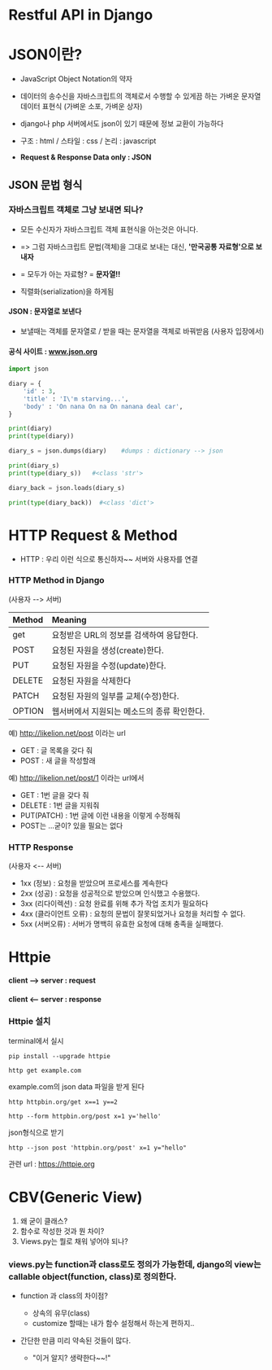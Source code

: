 Restful API in Django 
===========
# JSON이란?

* JavaScript Object Notation의 약자
+ 데이터의 송수신을 자바스크립트의 객체로서 수행할 수 있게끔 하는 가벼운 문자열 데이터 표현식 (가벼운 소포, 가벼운 상자)
- django나 php 서버에서도 json이 있기 때문에 정보 교환이 가능하다

* 구조 : html / 스타일 : css / 논리 : javascript
+ **Request & Response Data only : JSON**


## JSON 문법 형식

### 자바스크립트 객체로 그냥 보내면 되나?
* 모든 수신자가 자바스크립트 객체 표현식을 아는것은 아니다.

* => 그럼 자바스크립트 문법(객체)을 그대로 보내는 대신, **'만국공통 자료형'으로 보내자**
+ = 모두가 아는 자료형? = **문자열!!**
- 직렬화(serialization)을 하게됨

#### JSON : 문자열로 보낸다

+ 보낼때는 객체를 문자열로 / 받을 때는 문자열을 객체로 바꿔받음 (사용자 입장에서)

#### 공식 사이트 : www.json.org

```python
import json

diary = {
    'id' : 3,
    'title' : 'I\'m starving...',
    'body' : 'On nana On na On nanana deal car', 
}

print(diary)
print(type(diary))

diary_s = json.dumps(diary)    #dumps : dictionary --> json

print(diary_s)
print(type(diary_s))   #<class 'str'>

diary_back = json.loads(diary_s)

print(type(diary_back))  #<class 'dict'> 
```

# HTTP Request & Method

* HTTP : 우리 이런 식으로 통신하자~~ 서버와 사용자를 연결

### HTTP Method in Django
(사용자 --> 서버)

| Method | Meaning |
|:-------|:---------|
| get | 요청받은 URL의 정보를 검색하여 응답한다. |
| POST | 요청된 자원을 생성(create)한다.|
| PUT | 요청된 자원을 수정(update)한다.|
| DELETE | 요청된 자원을 삭제한다 |
| PATCH | 요청된 자원의 일부를 교체(수정)한다.|
| OPTION | 웹서버에서 지원되는 메소드의 종류 확인한다.|

예)
http://likelion.net/post 이라는 url
* GET : 글 목록을 갖다 줘
* POST : 새 글을 작성할래

예)
http://likelion.net/post/1 이라는 url에서
* GET : 1번 글을 갖다 줘
* DELETE : 1번 글을 지워줘
* PUT(PATCH) : 1번 글에 이런 내용을 이렇게 수정해줘
* POST는 ...굳이? 있을 필요는 없다

### HTTP Response
(사용자 <-- 서버)

* 1xx (정보) : 요청을 받았으며 프로세스를 계속한다
* 2xx (성공) : 요청을 성공적으로 받았으며 인식했고 수용했다.
* 3xx (리다이렉션) : 요청 완료를 위해 추가 작업 조치가 필요하다
* 4xx (클라이언트 오류) : 요청의 문법이 잘못되었거나 요청을 처리할 수 없다.
* 5xx (서버오류) : 서버가 명백히 유효한 요청에 대해 충족을 실패했다.

# Httpie

#### client --> server : request
#### client <-- server : response

### Httpie 설치

terminal에서 실시

```
pip install --upgrade httpie
```
```
http get example.com
```
example.com의 json data 파일을 받게 된다

```
http httpbin.org/get x==1 y==2
```

```
http --form httpbin.org/post x=1 y='hello'
```
json형식으로 받기
```
http --json post 'httpbin.org/post' x=1 y="hello"
```
관련 url : https://httpie.org

# CBV(Generic View)

1. 왜 굳이 클래스?
2. 함수로 작성한 것과 뭔 차이?
3. Views.py는 뭘로 채워 넣어야 되나?


### views.py는 function과 class로도 정의가 가능한데, django의 view는 callable object(function, class)로 정의한다.

* function 과 class의 차이점?
    * 상속의 유무(class)
    * customize 할때는 내가 함수 설정해서 하는게 편하지..

* 간단한 만큼 미리 약속된 것들이 많다.
    * "이거 알지? 생략한다~~!"

